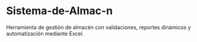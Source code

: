 # Sistema-de-Almac-n
Herramienta de gestión de almacén con validaciones, reportes dinámicos y automatización mediante Excel.
